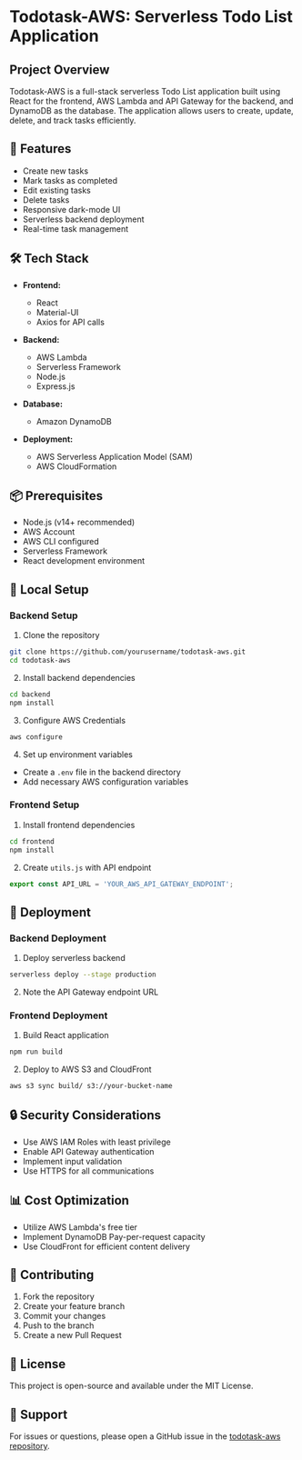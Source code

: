 # Todotask-AWS: Serverless Todo List Application

## Project Overview

Todotask-AWS is a full-stack serverless Todo List application built using React for the frontend, AWS Lambda and API Gateway for the backend, and DynamoDB as the database. The application allows users to create, update, delete, and track tasks efficiently.

## 🚀 Features

- Create new tasks
- Mark tasks as completed
- Edit existing tasks
- Delete tasks
- Responsive dark-mode UI
- Serverless backend deployment
- Real-time task management

## 🛠 Tech Stack

- **Frontend:**
  - React
  - Material-UI
  - Axios for API calls

- **Backend:**
  - AWS Lambda
  - Serverless Framework
  - Node.js
  - Express.js

- **Database:**
  - Amazon DynamoDB

- **Deployment:**
  - AWS Serverless Application Model (SAM)
  - AWS CloudFormation

## 📦 Prerequisites

- Node.js (v14+ recommended)
- AWS Account
- AWS CLI configured
- Serverless Framework
- React development environment

## 🔧 Local Setup

### Backend Setup

1. Clone the repository
```bash
git clone https://github.com/yourusername/todotask-aws.git
cd todotask-aws
```

2. Install backend dependencies
```bash
cd backend
npm install
```

3. Configure AWS Credentials
```bash
aws configure
```

4. Set up environment variables
- Create a `.env` file in the backend directory
- Add necessary AWS configuration variables

### Frontend Setup

1. Install frontend dependencies
```bash
cd frontend
npm install
```

2. Create `utils.js` with API endpoint
```javascript
export const API_URL = 'YOUR_AWS_API_GATEWAY_ENDPOINT';
```

## 🚢 Deployment

### Backend Deployment

1. Deploy serverless backend
```bash
serverless deploy --stage production
```

2. Note the API Gateway endpoint URL

### Frontend Deployment

1. Build React application
```bash
npm run build
```

2. Deploy to AWS S3 and CloudFront
```bash
aws s3 sync build/ s3://your-bucket-name
```

## 🔒 Security Considerations

- Use AWS IAM Roles with least privilege
- Enable API Gateway authentication
- Implement input validation
- Use HTTPS for all communications

## 📊 Cost Optimization

- Utilize AWS Lambda's free tier
- Implement DynamoDB Pay-per-request capacity
- Use CloudFront for efficient content delivery

## 🤝 Contributing

1. Fork the repository
2. Create your feature branch
3. Commit your changes
4. Push to the branch
5. Create a new Pull Request

## 📜 License

This project is open-source and available under the MIT License.

## 🛟 Support

For issues or questions, please open a GitHub issue in the [todotask-aws repository](https://github.com/yourusername/todotask-aws/issues).
